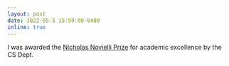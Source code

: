 ```yaml
---
layout: post
date: 2022-05-5 15:59:00-0400
inline: true
---
```


I was awarded the [Nicholas Novielli Prize](https://www.cs.rutgers.edu/news-events/news/news-item/cs-major-soham-palande-awarded-the-chancellor-provost-s-research-excellence-award) for academic excellence by the CS Dept. 
